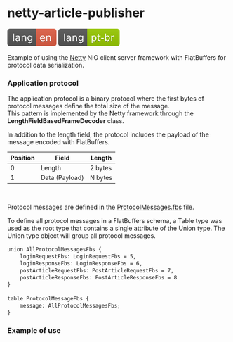 # netty-article-publisher
[![en](https://github.com/renatocunha216/common/blob/main/images/lang-en.svg?raw=true)](https://github.com/renatocunha216/netty-article-publisher/blob/main/README.en.md)
[![pt-br](https://github.com/renatocunha216/common/blob/main/images/lang-pt-br.svg?raw=true)](https://github.com/renatocunha216/netty-article-publisher/blob/main/README.md)

Example of using the [Netty](https://netty.io/) NIO client server framework with FlatBuffers for protocol data serialization.

### Application protocol

The application protocol is a binary protocol where the first bytes of protocol messages define the total size of the message.<br>
This pattern is implemented by the Netty framework through the **LengthFieldBasedFrameDecoder** class.<br>

In addition to the length field, the protocol includes the payload of the message encoded with FlatBuffers.<br>

| Position | Field                    | Length                  |
|----------|--------------------------|-------------------------|
|  0       |  Length                  | 2 bytes                 |
|  1       |  Data (Payload)          | N bytes                 |

<br>

Protocol messages are defined in the [ProtocolMessages.fbs](https://github.com/renatocunha216/netty-article-publisher/blob/main/idl/ProtocolMessages.fbs) file.

To define all protocol messages in a FlatBuffers schema, a Table type was used as the root type that contains a single attribute of the Union type. The Union type object will group all protocol messages.


```
union AllProtocolMessagesFbs {
    loginRequestFbs: LoginRequestFbs = 5,
    loginResponseFbs: LoginResponseFbs = 6,
    postArticleRequestFbs: PostArticleRequestFbs = 7,
    postArticleResponseFbs: PostArticleResponseFbs = 8
}

table ProtocolMessageFbs {
    message: AllProtocolMessagesFbs;
}
```

### Example of use
